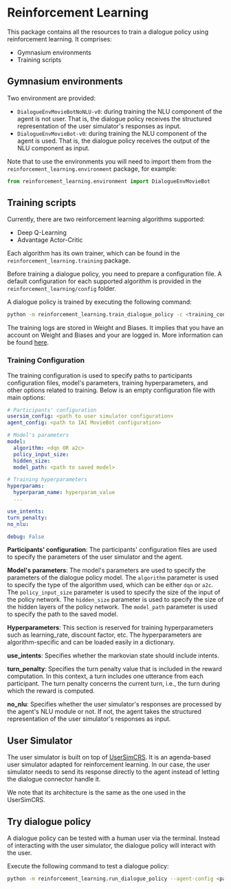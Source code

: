 # Reinforcement Learning

This package contains all the resources to train a dialogue policy using reinforcement learning. It comprises:

  * Gymnasium environments
  * Training scripts

## Gymnasium environments

Two environment are provided:

  * `DialogueEnvMovieBotNoNLU-v0`: during training the NLU component of the agent is not user. That is, the dialogue policy receives the structured representation of the user simulator's responses as input.
  * `DialogueEnvMovieBot-v0`: during training the NLU component of the agent is used. That is, the dialogue policy receives the output of the NLU component as input.

Note that to use the environments you will need to import them from the `reinforcement_learning.environment` package, for example:

```python
from reinforcement_learning.environment import DialogueEnvMovieBot
```

## Training scripts

Currently, there are two reinforcement learning algorithms supported:

  * Deep Q-Learning
  * Advantage Actor-Critic

Each algorithm has its own trainer, which can be found in the `reinforcement_learning.training` package.

Before training a dialogue policy, you need to prepare a configuration file.
A default configuration for each supported algorithm is provided in the `reinforcement_learning/config` folder.

A dialogue policy is trained by executing the following command:

```bash
python -m reinforcement_learning.train_dialogue_policy -c <training_configuration>
```

The training logs are stored in Weight and Biases. It implies that you have an account on Weight and Biases and your are logged in. More information can be found [here](https://docs.wandb.ai/quickstart).

### Training Configuration

The training configuration is used to specify paths to participants configuration files, model's parameters, training hyperparameters, and other options related to training. Below is an empty configuration file with main options:

```yaml
# Participants' configuration
usersim_config: <path to user simulator configuration>
agent_config: <path to IAI MovieBot configuration>

# Model's parameters
model:
  algorithm: <dqn OR a2c>
  policy_input_size: 
  hidden_size: 
  model_path: <path to saved model>

# Training hyperparameters
hyperparams:
  hyperparam_name: hyperparam_value
  ...

use_intents: 
turn_penalty: 
no_nlu: 

debug: False
```

**Participants' configuration**: The participants' configuration files are used to specify the parameters of the user simulator and the agent.

**Model's parameters**: The model's parameters are used to specify the parameters of the dialogue policy model. The `algorithm` parameter is used to specify the type of the algorithm used, which can be either `dqn` or `a2c`. The `policy_input_size` parameter is used to specify the size of the input of the policy network. The `hidden_size` parameter is used to specify the size of the hidden layers of the policy network. The `model_path` parameter is used to specify the path to the saved model.

**Hyperparameters**: This section is reserved for training hyperparameters such as learning_rate, discount factor, etc. The hyperparameters are algorithm-specific and can be loaded easily in a dictionary.

**use_intents**: Specifies whether the markovian state should include intents.

**turn_penalty**: Specifies the turn penalty value that is included in the reward computation. In this context, a turn includes one utterance from each participant. The turn penalty concerns the current turn, i.e., the turn during which the reward is computed.

**no_nlu**: Specifies whether the user simulator's responses are processed by the agent's NLU module or not. If not, the agent takes the structured representation of the user simulator's responses as input.

## User Simulator

The user simulator is built on top of [UserSimCRS](https://github.com/iai-group/UserSimCRS/tree/main).
It is an agenda-based user simulator adapted for reinforcement learning.
In our case, the user simulator needs to send its response directly to the agent instead of letting the dialogue connector handle it.

We note that its architecture is the same as the one used in the UserSimCRS.

## Try dialogue policy

A dialogue policy can be tested with a human user via the terminal. Instead of interacting with the user simulator, the dialogue policy will interact with the user.

Execute the following command to test a dialogue policy:

```bash
python -m reinforcement_learning.run_dialogue_policy --agent-config <path to IAI MovieBot configuration> --artifact-name <W&B artifact name> --model-path <path to saved model in W&B>
```
